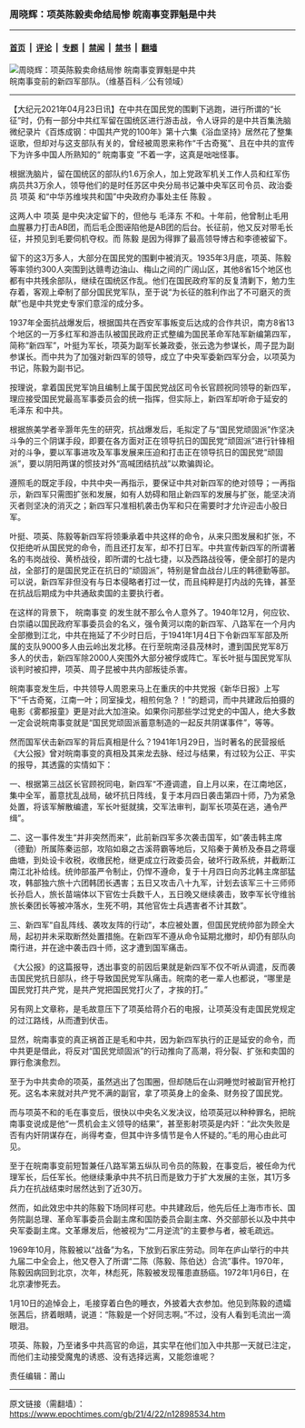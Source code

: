 ### 周晓辉：项英陈毅卖命结局惨 皖南事变罪魁是中共

---

#### [首页](../../../..?n12898534) &nbsp;|&nbsp; [评论](../../../../../epoch-comment?n12898534) &nbsp;|&nbsp; [专题](../../../../../epoch-special?n12898534) &nbsp;|&nbsp; [禁闻](../../../../../epoch-news?n12898534) &nbsp;|&nbsp; [禁书](../../../../../books?n12898534) &nbsp;|&nbsp; [翻墙](https://github.com/gfw-breaker/nogfw/blob/master/README.md?n12898534)


<div><img alt="周晓辉：项英陈毅卖命结局惨 皖南事变罪魁是中共" class="attachment-djy_600_400 size-djy_600_400 wp-post-image" src="https://i.epochtimes.com/assets/uploads/2021/04/id12898628-1941N4A-600x400-1.jpeg"/>
<div class="caption">
 皖南事变前的新四军部队。（维基百科／公有领域）
</div></div><hr/><div class="post_content" id="artbody" itemprop="articleBody">
 <!-- article content begin -->
 <p>
  【大纪元2021年04月23日讯】在中共在国民党的围剿下逃跑，进行所谓的“长征”时，仍有一部分中共红军留在国统区进行游击战，令人讶异的是中共百集洗脑微纪录片《百炼成钢：中国共产党的100年》第十六集《浴血坚持》居然花了整集讴歌，但却对与这支部队有关的，曾经被周恩来称作“千古奇冤”、且在中共的宣传下为许多中国人所熟知的“
  <ok href="https://www.epochtimes.com/gb/tag/%E7%9A%96%E5%8D%97%E4%BA%8B%E5%8F%98.html">
   皖南事变
  </ok>
  ”不着一字，这真是咄咄怪事。
 </p>
 <p>
  根据洗脑片，留在国统区的部队约1.6万余人，加上党政军机关工作人员和红军伤病员共3万余人，领导他们的是时任苏区中央分局书记兼中央军区司令员、政治委员
  <ok href="https://www.epochtimes.com/gb/tag/%E9%A1%B9%E8%8B%B1.html">
   项英
  </ok>
  和“中华苏维埃共和国”中央政府办事处主任
  <ok href="https://www.epochtimes.com/gb/tag/%E9%99%88%E6%AF%85.html">
   陈毅
  </ok>
  。
 </p>
 <p>
  这两人中
  <ok href="https://www.epochtimes.com/gb/tag/%E9%A1%B9%E8%8B%B1.html">
   项英
  </ok>
  是中央决定留下的，但他与
  <ok href="https://www.epochtimes.com/gb/tag/%E6%AF%9B%E6%B3%BD%E4%B8%9C.html">
   毛泽东
  </ok>
  不和。十年前，他曾制止毛用血腥暴力打击AB团，而后毛企图诬陷他是AB团的后台。长征前，他又反对带毛长征，并预见到毛要伺机夺权。而
  <ok href="https://www.epochtimes.com/gb/tag/%E9%99%88%E6%AF%85.html">
   陈毅
  </ok>
  是因为得罪了最高领导博古和李德被留下。
 </p>
 <p>
  留下的这3万多人，大部分在国民党的围剿中被消灭。1935年3月底，项英、陈毅等率领约300人突围到达赣粤边油山、梅山之间的广阔山区，其他8省15个地区也都有中共残余部队，继续在国统区作乱。他们在国民政府军的反复清剿下，勉力生存着，客观上牵制了部分国民党军队，至于说“为长征的胜利作出了不可磨灭的贡献”也是中共党史专家们意淫的成分多。
 </p>
 <p>
  1937年全面抗战爆发后，根据国共在西安军事叛变后达成的合作共识，南方8省13个地区的一万多红军和游击队被国民政府正式整编为国民革命军陆军新编第四军，简称“新四军”，叶挺为军长，项英为副军长兼政委，张云逸为参谋长，周子昆为副参谋长。而中共为了加强对新四军的领导，成立了中央军委新四军分会，以项英为书记，陈毅为副书记。
 </p>
 <p>
  按理说，拿着国民党军饷且编制上属于国民党战区司令长官顾祝同领导的新四军，理应接受国民党最高军事委员会的统一指挥，但实际上，新四军却听命于延安的
  <ok href="https://www.epochtimes.com/gb/tag/%E6%AF%9B%E6%B3%BD%E4%B8%9C.html">
   毛泽东
  </ok>
  和中共。
 </p>
 <p>
  根据旅美学者辛灏年先生的研究，抗战爆发后，毛拟定了与“国民党顽固派”作坚决斗争的三个阴谋手段，即要在各方面对正在领导抗日的国民党“顽固派”进行针锋相对的斗争，要以军事进攻及军事发展来压迫和打击正在领导抗日的国民党“顽固派”，要以阴阳两谋的惯技对外“高喊团结抗战”以欺骗舆论。
 </p>
 <p>
  遵照毛的既定手段，中共中央一再指示，要保证中共对新四军的绝对领导；一再指示，新四军只需图扩张和发展，如有人妨碍和阻止新四军的发展与扩张，能坚决消灭者则坚决的消灭之；新四军只准相机袭击伪军和只在需要时才允许迎击小股日军。
 </p>
 <p>
  叶挺、项英、陈毅等新四军将领秉承着中共这样的命令，从来只图发展和扩张，不仅拒绝听从国民党的命令，而且还打友军，却不打日军。中共宣传新四军的所谓著名的韦岗战役、黄桥战役，即所谓的七战七捷，以及西路战役等，便全部打的是内战，全部打的是国民党正在抗日的“顽固派”，特别是曾血战台儿庄的韩德勤等部。可以说，新四军非但没有与日本侵略者打过一仗，而且纯粹是打内战的先锋，甚至在抗战后期成为中共通敌卖国的主要执行者。
 </p>
 <p>
  在这样的背景下，
  <ok href="https://www.epochtimes.com/gb/tag/%E7%9A%96%E5%8D%97%E4%BA%8B%E5%8F%98.html">
   皖南事变
  </ok>
  的发生就不那么令人意外了。1940年12月，何应钦、白崇禧以国民政府军事委员会的名义，强令黄河以南的新四军、八路军在一个月内全部撤到江北，中共在拖延了不少时日后，于1941年1月4日下令新四军军部及所属的支队9000多人由云岭出发北移。在行至皖南泾县茂林时，遭到国民党军8万多人的伏击，新四军除2000人突围外大部分被俘或阵亡。军长叶挺与国民党军队谈判时被扣押，项英、周子昆被中共内部叛徒杀害。
 </p>
 <p>
  皖南事变发生后，中共领导人周恩来马上在重庆的中共党报《新华日报》上写下“千古奇冤，江南一叶；同室操戈，相煎何急？！”的题词，而中共建政后拍摄的电影《雾都报童》更是对此大加渲染。如果你问那些学过党史的中国人，绝大多数一定会说皖南事变就是“国民党顽固派蓄意制造的一起反共阴谋事件”，等等。
 </p>
 <p>
  然而国军伏击新四军的背后真相是什么？1941年1月29日，当时著名的民营报纸《大公报》曾对皖南事变的真相及其来龙去脉、经过与结果，有过较为公正、平实的报导，其透露的实情如下：
 </p>
 <p>
  一、根据第三战区长官顾祝同电，新四军“不遵调遣，自上月以来，在江南地区，集中全军，蓄意扰乱战局，破坏抗日阵线，复于本月四日袭击第四十师，乃为紧急处置，将该军解散编遣，军长叶挺就擒，交军法审判，副军长项英在逃，通令严缉”。
 </p>
 <p>
  二、这一事件发生“并非突然而来”，此前新四军多次袭击国军，如“袭击韩主席（德勤）所属陈秦运部，攻陷如皋之古溪蒋霸等地后，又陷秦于黄桥及泰县之蒋堰曲塘，到处设卡收税，收缴民枪，继更成立行政委员会，破坏行政系统，并截断江南江北补给线。统帅部虽严令制止，仍悍不遵命，复于十月四日向苏北韩主席部猛攻，韩部独六旅十六团韩团长遇害；五日又攻击八十九军，计划去该军三十三师师长孙启人，旅长苗端体以下官佐士兵数千人，五日晚又继续袭击，致李军长守维翁旅长秦团长等被冲落水，生死不明，其他官佐士兵遇害者不计其数”。
 </p>
 <p>
  三、新四军“自乱阵线、袭攻友阵的行动”，本应被处置，但国民党统帅部为顾全大局，起初并未采取断然处置措施。在新四军不遵从命令延期北撤时，却仍有部队向南行进，并在途中袭击四十师，这才遭到国军痛击。
 </p>
 <p>
  《大公报》的这篇报导，透出事变的前因后果就是新四军不仅不听从调遣，反而袭击国民党抗日部队，终于导致国民党军队痛击。皖南的老一辈人也都说，“哪里是国民党打共产党，是共产党把国民党打火了，才挨的打。”
 </p>
 <p>
  另有网上文章称，是毛故意压下了项英给蒋介石的电报，让项英没有走国民党规定的过江路线，从而遭到伏击。
 </p>
 <p>
  显然，皖南事变的真正祸首正是毛和中共，因为新四军执行的正是延安的命令，而中共更是借此，将反对“国民党顽固派”的行动推向了高潮，将分裂、扩张和卖国的罪行愈演愈烈。
 </p>
 <p>
  至于为中共卖命的项英，虽然逃出了包围圈，但却随后在山洞睡觉时被副官开枪打死。这名本来就对共产党不满的副官，拿了项英身上的金条、财务投了国民党。
 </p>
 <p>
  而与项英不和的毛在事变后，很快以中央名义发决议，给项英冠以种种罪名，把皖南事变说成是他“一贯机会主义领导的结果”，甚至影射项英是内奸：“此次失败是否有内奸阴谋存在，尚得考查，但其中许多情节是令人怀疑的。”毛的用心由此可见。
 </p>
 <p>
  至于在皖南事变前短暂兼任八路军第五纵队司令员的陈毅，在事变后，被任命为代理军长，后任军长。他继续秉承中共不抗日而是致力于扩大发展的主张，其1万多兵力在抗战结束时居然达到了近30万。
 </p>
 <p>
  然而，如此效忠中共的陈毅下场同样可悲。中共建政后，他先后任上海市市长、国务院副总理、革命军事委员会副主席和国防委员会副主席、外交部部长以及中共中央军委副主席。文革爆发后，他被视为“二月逆流”的主要参与者，被毛疏远。
 </p>
 <p>
  1969年10月，陈毅被以“战备”为名，下放到石家庄劳动。同年在庐山举行的中共九届二中全会上，他又卷入了所谓“二陈（陈毅、陈伯达）合流”事件。1970年，陈毅因病回到北京，次年，林彪死，陈毅被发现罹患直肠癌。1972年1月6日，在北京凄惨死去。
 </p>
 <p>
  1月10日的追悼会上，毛接穿着白色的睡衣，外披着大衣参加。他见到陈毅的遗孀张茜后，挤着眼睛，说道：“陈毅是一个好同志啊。”不过，没有人看到毛流出一滴眼泪。
 </p>
 <p>
  项英、陈毅，乃至诸多中共高官的命运，其实早在他们加入中共那一天就已注定，而他们主动接受魔鬼的诱惑、没有选择远离，又能怨谁呢？
 </p>
 <p>
  责任编辑：莆山
 </p>
 <!-- article content end -->
 <div id="below_article_ad">
 </div>
</div>


---

原文链接（需翻墙）：https://www.epochtimes.com/gb/21/4/22/n12898534.htm